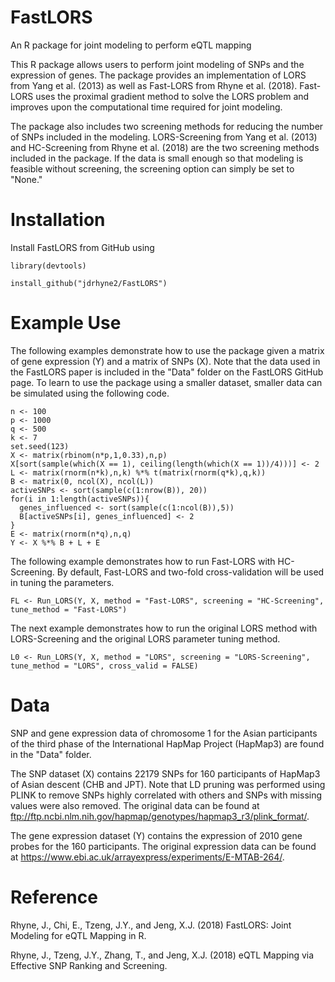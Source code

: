 # FastLORS
An R package for joint modeling to perform eQTL mapping

This R package allows users to perform joint modeling of SNPs and the expression of genes. The package provides an implementation of LORS from Yang et al. (2013) as well as Fast-LORS from Rhyne et al. (2018). Fast-LORS uses the proximal gradient method to solve the LORS problem and improves upon the computational time required for joint modeling.

The package also includes two screening methods for reducing the number of SNPs included in the modeling. LORS-Screening from Yang et al. (2013) and HC-Screening from Rhyne et al. (2018) are the two screening methods included in the package. If the data is small enough so that modeling is feasible without screening, the screening option can simply be set to "None."

# Installation
Install FastLORS from GitHub using

```r{echo = FALSE, message = FALSE}
library(devtools)

install_github("jdrhyne2/FastLORS")
```

# Example Use

The following examples demonstrate how to use the package given a matrix of gene expression (Y) and a matrix of SNPs (X).  Note that the data used in the FastLORS paper is included in the "Data" folder on the FastLORS GitHub page.  To learn to use the package using a smaller dataset, smaller data can be simulated using the following code.

```r{echo = FALSE, message = FALSE}
n <- 100
p <- 1000
q <- 500
k <- 7
set.seed(123)
X <- matrix(rbinom(n*p,1,0.33),n,p)
X[sort(sample(which(X == 1), ceiling(length(which(X == 1))/4)))] <- 2
L <- matrix(rnorm(n*k),n,k) %*% t(matrix(rnorm(q*k),q,k))
B <- matrix(0, ncol(X), ncol(L))
activeSNPs <- sort(sample(c(1:nrow(B)), 20))
for(i in 1:length(activeSNPs)){
  genes_influenced <- sort(sample(c(1:ncol(B)),5))
  B[activeSNPs[i], genes_influenced] <- 2
}
E <- matrix(rnorm(n*q),n,q)
Y <- X %*% B + L + E
```

The following example demonstrates how to run Fast-LORS with HC-Screening.  By default, Fast-LORS and two-fold cross-validation will be used in tuning the parameters.

```r{echo = FALSE, message = FALSE}
FL <- Run_LORS(Y, X, method = "Fast-LORS", screening = "HC-Screening", tune_method = "Fast-LORS")
```
The next example demonstrates how to run the original LORS method with LORS-Screening and the original LORS parameter tuning method.

```r{echo = FALSE, message = FALSE}
L0 <- Run_LORS(Y, X, method = "LORS", screening = "LORS-Screening", tune_method = "LORS", cross_valid = FALSE)
```

# Data

SNP and gene expression data of chromosome 1 for the Asian participants of the third phase of the International HapMap Project (HapMap3) are found in the "Data" folder.

The SNP dataset (X) contains 22179 SNPs for 160 participants of HapMap3 of Asian descent (CHB and JPT).  Note that LD pruning was performed using PLINK to remove SNPs highly correlated with others and SNPs with missing values were also removed.  The original data can be found at ftp://ftp.ncbi.nlm.nih.gov/hapmap/genotypes/hapmap3_r3/plink_format/.

The gene expression dataset (Y) contains the expression of 2010 gene probes for the 160 participants.  The original expression data can be found at https://www.ebi.ac.uk/arrayexpress/experiments/E-MTAB-264/.  

# Reference

Rhyne, J., Chi, E., Tzeng, J.Y., and Jeng, X.J. (2018) FastLORS: Joint Modeling for eQTL Mapping in R.

Rhyne, J., Tzeng, J.Y., Zhang, T., and Jeng, X.J. (2018) eQTL Mapping via Effective SNP Ranking and Screening.
